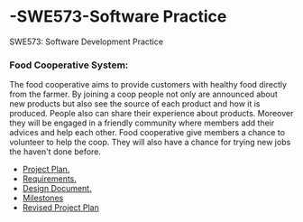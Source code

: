 # -SWE573-Software Practice
SWE573: Software Development Practice

### Food Cooperative System:  
The food cooperative aims to provide customers with healthy food directly from the farmer. By joining a coop people not only are announced about new products but also see the source of each product and how it is produced. People also can share their experience about products. Moreover they will be engaged in a friendly community where members add their advices and help each other.
Food cooperative give members a chance to volunteer to help the coop. They will also have a chance for trying new jobs the haven't done before.

* [ Project Plan. ](https://github.com/sarahbe/-SWE573-SoftwarePractice/wiki/Project-Plan) 
* [ Requirements. ](https://github.com/sarahbe/-SWE573-SoftwarePractice/wiki/Requirments)  
* [ Design Document. ](https://github.com/sarahbe/-SWE573-SoftwarePractice/wiki/Design-Document)  
* [Milestones](https://github.com/sarahbe/-SWE573-SoftwarePractice/wiki/Milestones)  
* [Revised Project Plan](https://github.com/sarahbe/-SWE573-SoftwarePractice/wiki/Revised-Plan)
